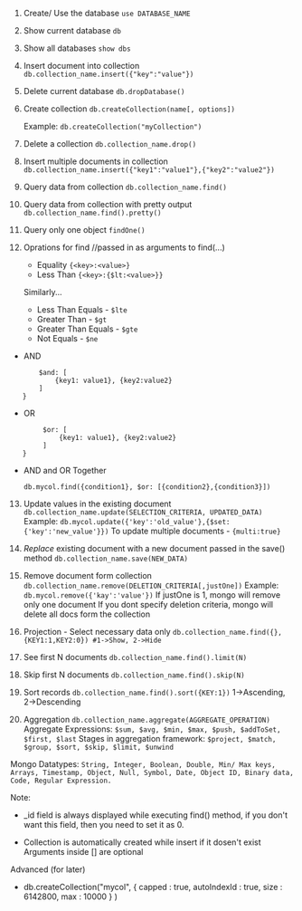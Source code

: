 1. Create/ Use the database
    ```use DATABASE_NAME```

2. Show current database
    ```db```

3. Show all databases
    ```show dbs```

4. Insert document into collection
    ```db.collection_name.insert({"key":"value"})```

5. Delete current database
    ```db.dropDatabase()```

6. Create collection
    ```db.createCollection(name[, options])```

    Example:
    ```db.createCollection("myCollection")```

7. Delete a collection
    ```db.collection_name.drop()```

8. Insert multiple documents in collection
    ```db.collection_name.insert({"key1":"value1"},{"key2":"value2"})```

9. Query data from collection
    ```db.collection_name.find()```

10. Query data from collection with pretty output
    ```db.collection_name.find().pretty()```

11. Query only one object
    ```findOne()```

12. Oprations for find //passed in as arguments to find(...)
    * Equality
      ```{<key>:<value>}```
    * Less Than
      ```{<key>:{$lt:<value>}}```
    
    Similarly...
    * Less Than Equals - ```$lte```
    * Greater Than - ```$gt```
    * Greater Than Equals - ```$gte```
    * Not Equals - ```$ne```

  * AND
  ```{
         $and: [
             {key1: value1}, {key2:value2}
         ]
     }
  ```
  * OR
  ```{
          $or: [
              {key1: value1}, {key2:value2}
          ]
     }
  ```
  * AND and OR Together
  
    ```db.mycol.find({condition1}, $or: [{condition2},{condition3}])  ```

13. Update values in the existing document         ```db.collection_name.update(SELECTION_CRITERIA, UPDATED_DATA)```
Example:
    ```db.mycol.update({'key':'old_value'},{$set:{'key':'new_value'}})```
    To update multiple documents - ```{multi:true}```

14. *Replace* existing document with a new document passed in the save() method
```db.collection_name.save(NEW_DATA)```

15. Remove document form collection
```db.collection_name.remove(DELETION_CRITERIA[,justOne])```
Example:
```db.mycol.remove({'kay':'value'})```
If justOne is 1, mongo will remove only one document
If you dont specify deletion criteria, mongo will delete all docs form the collection

16. Projection - Select necessary data only
```db.collection_name.find({},{KEY1:1,KEY2:0}) #1->Show, 2->Hide```

17. See first N documents
```db.collection_name.find().limit(N)```

18. Skip first N documents
```db.collection_name.find().skip(N)```

19. Sort records
```db.collection_name.find().sort({KEY:1})```
1->Ascending, 2->Descending

20. Aggregation
```db.collection_name.aggregate(AGGREGATE_OPERATION)```
Aggregate Expressions:
```$sum, $avg, $min, $max, $push, $addToSet, $first, $last```
Stages in aggregation framework:
```$project, $match, $group, $sort, $skip, $limit, $unwind```

Mongo Datatypes:
```String, Integer, Boolean, Double, Min/ Max keys, Arrays, Timestamp, Object, Null, Symbol, Date, Object ID, Binary data, Code, Regular Expression.```

Note: 
* _id field is always displayed while executing find() method, if you don't want this field, then you need to set it as 0.

* Collection is automatically created while insert if it dosen't exist
Arguments inside [] are optional

Advanced (for later)

* db.createCollection("mycol", { capped : true, autoIndexId : true, size : 6142800, max : 10000 } )

